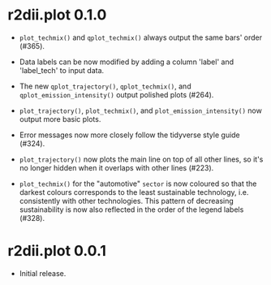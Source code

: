 # r2dii.plot 0.1.0

* `plot_techmix()` and `qplot_techmix()` always output the same bars' order (#365). 

* Data labels can be now modified by adding a column 'label' and 'label_tech' to
input data.

* The new `qplot_trajectory()`, `qplot_techmix()`, and `qplot_emission_intensity()`
output polished plots (#264).

* `plot_trajectory()`, `plot_techmix()`, and `plot_emission_intensity()` now output 
more basic plots.

* Error messages now more closely follow the tidyverse style guide (#324).  

* `plot_trajectory()` now plots the main line on top of all other lines, so
it's no longer hidden when it overlaps with other lines (#223).

* `plot_techmix()` for the "automotive" `sector` is now coloured so that the
darkest colours corresponds to the least sustainable technology, i.e.
consistently with other technologies. This pattern of decreasing
sustainability is now also reflected in the order of the legend labels (#328).

# r2dii.plot 0.0.1

* Initial release.

